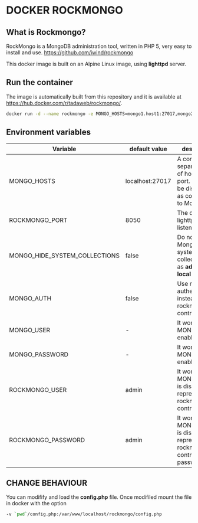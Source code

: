 DOCKER ROCKMONGO
================

## What is Rockmongo?
RockMongo is a MongoDB administration tool, written in PHP 5, very easy to install and use. 
https://github.com/iwind/rockmongo

This docker image is built on an Alpine Linux image, using **lighttpd** server.

## Run the container
The image is automatically built from this repository and it is available at https://hub.docker.com/r/tadaweb/rockmongo/.

```bash
docker run -d --name rockmongo -e MONGO_HOSTS=mongo1.host1:27017,mongo2.host2:27017,mongo3.host3:27018 -p 8050:8060 tadaweb/rockmongo:1.1.7
```

## Environment variables
| Variable | default value | description |
| -------- | ------------- | ----------- |
| MONGO_HOSTS | localhost:27017 | A comma separated list of hosts and port. They will be displayed as connections to Mongodb |
| ROCKMONGO_PORT | 8050 | The default lighttpd server listening port |
| MONGO_HIDE_SYSTEM_COLLECTIONS | false | Do not hide Mongodb system collection such as **admin** and **local** |
| MONGO_AUTH | false | Use mongodb authentication instead of rockmongo control users |
| MONGO_USER | -     | It works only if MONGO_AUTH enabled |
| MONGO_PASSWORD | - | It works only if MONGO_AUTH enabled |
| ROCKMONGO_USER | admin | It works only if MONGO_AUTH is disabled and represnts the rockmongo control user |
| ROCKMONGO_PASSWORD | admin | It works only if MONGO_AUTH is disabled and represents the rockmongo control user's password |

## CHANGE BEHAVIOUR
You can modifify and load the **config.php** file. Once modifiled mount the file in docker with the option  

```bash
-v `pwd`/config.php:/var/www/localhost/rockmongo/config.php 
```
